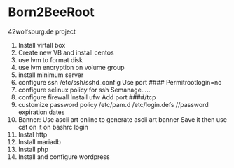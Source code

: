 # Born2BeeRoot
42wolfsburg.de project

1. Install virtall box 
2. Create new VB and install centos
3. use lvm to format disk
4. use lvm encryption on volume group
5. install minimum server
6. configure ssh
    /etc/ssh/sshd_config
    Use port ####
    Permitrootlogin=no
7. configure selinux policy for ssh
    Semanage..... 
8. configure firewall
    Install ufw
    Add port ####/tcp
9. customize password policy
    /etc/pam.d
    /etc/login.defs //password expiration dates
10. Banner:
Use ascii art online to generate ascii art banner
Save it then use cat on it on bashrc login
11. Instal http
12. Install mariadb
13. Install php
14. Install and configure wordpress
